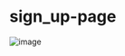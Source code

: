 # sign_up-page
![image](https://user-images.githubusercontent.com/59961654/200192531-5df6e33e-47cc-4aa0-91e4-1087d748f679.png)


